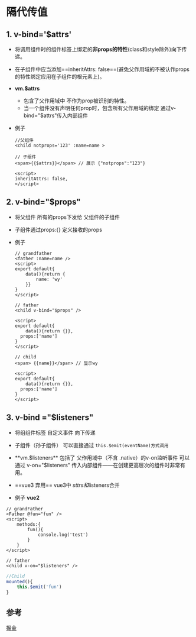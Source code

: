 # 隔代传值

## 1. v-bind='$attrs'

+ 将调用组件时的组件标签上绑定的**非props的特性**(class和style除外)向下传递。

+ 在子组件中应当添加==inheritAttrs: false==(避免父作用域的不被认作props的特性绑定应用在子组件的根元素上)。

+ **vm.$attrs** 

  + 包含了父作用域中 不作为prop被识别的特性。 
  + 当一个组件没有声明任何prop时，包含所有父作用域的绑定 通过v-bind="$attrs"传入内部组件

+ 例子

  ```vue
  //父组件
  <child notprops='123' :name=name >
  ```

  ```vue
  // 子组件
  <span>{{$attrs}}</span> // 展示 {"notprops":"123"}
  
  <script>
  inheritAttrs: false,
  </script>
  ```



## 2.  v-bind="$props"

+ 将父组件 所有的props下发给 父组件的子组件

+ 子组件通过props:{} 定义接收的props

+ 例子

  ```vue
  // grandfather
  <father :name=name />
  <script>
  export default{
      data(){return {
          name: 'wy'
      }}
  }
  </script>
  ```

  ```vue
  // father
  <child v-bind="$props" />
  
  <script>
  export default{
      data(){return {}},
  	props:['name']
  }
  </script>
  ```

  ```vue
  // child
  <span> {{name}}</span> // 显示wy
  
  <script>
  export default{
      data(){return {}},
  	props:['name']
  }
  </script>
  ```
## 3. v-bind ="$listeners"

+ 将组组件标签 自定义事件 向下传递 

+ 子组件（孙子组件） 可以直接通过 `this.$emit(eventName)方式调用`

+ **vm.$listeners**  包括了 父作用域中（不含 .native）的v-on监听事件 可以通过 v-on="$listeners" 传入内部组件——在创建更高层次的组件时非常有用。

+ ==vue3 弃用==  vue3中 $sttrs和$listeners合并

+ 例子 **vue2**


```vue
// grandFather
<Father @fun="fun" />
<script>
    methods:{
        fun(){
            console.log('test')
        }
    }
</script>
```

```vue
// father
<child v-on="$listeners" />
```

```js
//Child
mounted(){
	this.$emit('fun')
}
```

## 参考

[掘金](https://segmentfault.com/a/1190000020637062)